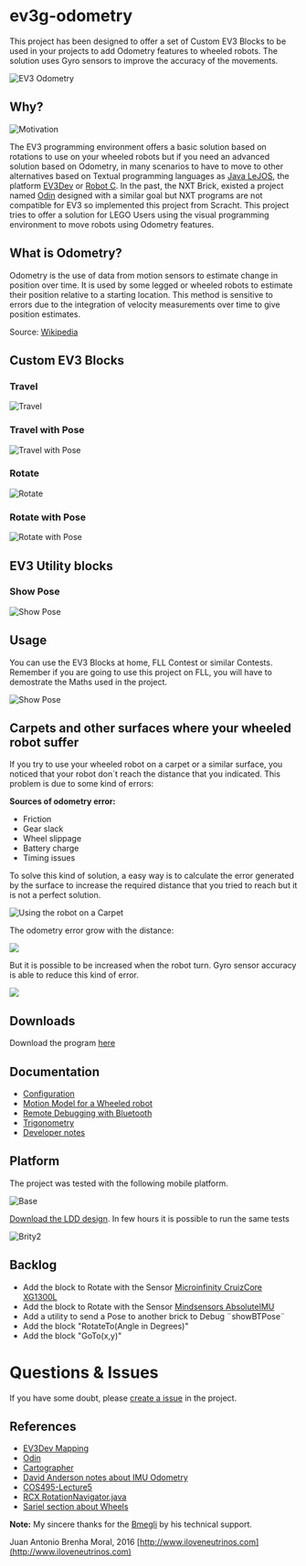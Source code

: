 # ev3g-odometry

This project has been designed to offer a set of Custom EV3 Blocks to be used in your projects to add Odometry features to wheeled robots. The solution uses Gyro sensors to improve the accuracy of the movements.

![EV3 Odometry](./docs/images/EV3_Odometry.png)

## Why?

![Motivation](./docs/images/motivation.png)

The EV3 programming environment offers a basic solution based on rotations to use on your wheeled robots but if you need an advanced solution based on Odometry, in many scenarios to have to move to other alternatives based on Textual programming languages as [Java LeJOS](http://www.lejos.org/), the platform [EV3Dev](http://www.ev3dev.org/) or [Robot C](http://www.robotc.net/). In the past, the NXT Brick, existed a project named [Odin](http://www.philohome.com/odin/odin.htm) designed with a similar goal but NXT programs are not compatible for EV3 so implemented this project from Scracht. This project tries to offer a solution for LEGO Users using the visual programming environment to move robots using Odometry features.

## What is Odometry?

Odometry is the use of data from motion sensors to estimate change in position over time. It is used by some legged or wheeled robots to estimate their position relative to a starting location. This method is sensitive to errors due to the integration of velocity measurements over time to give position estimates.

Source: [Wikipedia](https://en.wikipedia.org/wiki/Odometry)

## Custom EV3 Blocks

### Travel

![Travel](./docs/images/travelBlock.png)

### Travel with Pose

![Travel with Pose](./docs/images/travelWithPoseBlock.png)

### Rotate

![Rotate](./docs/images/rotateBlock.png)

### Rotate with Pose

![Rotate with Pose](./docs/images/rotateWithPoseBlock.png)

## EV3 Utility blocks

### Show Pose

![Show Pose](./docs/images/showPoseBlock.png)

## Usage

You can use the EV3 Blocks at home, FLL Contest or similar Contests. Remember if you are going to use this project on FLL, you will have to demostrate the Maths used in the project.

![Show Pose](./docs/images/FLL_2016.jpg)

## Carpets and other surfaces where your wheeled robot suffer

If you try to use your wheeled robot on a carpet or a similar surface, you noticed that your robot don´t reach the distance that you indicated. This problem is due to some kind of errors:

**Sources of odometry error:**

* Friction
* Gear slack 
* Wheel slippage 
* Battery charge 
* Timing issues

To solve this kind of solution, a easy way is to calculate the error generated by the surface to increase the required distance that you tried to reach but it is not a perfect solution.

![Using the robot on a Carpet](./docs/images/exampleMovementOnCarpet.png)

The odometry error grow with the distance:

![](./docs/images/odometryError1.png)

But it is possible to be increased when the robot turn. Gyro sensor accuracy is able to reduce this kind of error.

![](./docs/images/odometryError2.png)

## Downloads

Download the program [here](./examples/odometry.ev3)

## Documentation

* [Configuration](./docs/EV3_OdometryBlocksConfiguration.md)
* [Motion Model for a Wheeled robot](./docs/EV3_WheeledMotionModelm.md)
* [Remote Debugging with Bluetooth](./docs/EV3_Bluetooth.md)
* [Trigonometry](./docs/EV3_Trigonometry.md)
* [Developer notes](./docs/developerNotes.md)

## Platform

The project was tested with the following mobile platform.

![Base](./LDD/Base1/Base1_6.png)

[Download the LDD design](./LDD/Base1/Base1_6.lxf). In few hours it is possible to run the same tests

![Brity2](./docs/images/ThePlatformInAction.png)

## Backlog

* Add the block to Rotate with the Sensor [Microinfinity CruizCore XG1300L](http://www.minfinity.com/eng/page.php?Main=1&sub=1&tab=5) 
* Add the block to Rotate with the Sensor [Mindsensors AbsoluteIMU](http://www.mindsensors.com/ev3-and-nxt/15-gyro-multisensitivity-accelerometer-and-compass-for-nxt-or-ev3)
* Add a utility to send a Pose to another brick to Debug ¨showBTPose¨
* Add the block "RotateTo(Angle in Degrees)"
* Add the block "GoTo(x,y)"

# Questions & Issues

If you have some doubt, please [create a issue](https://github.com/ilovenetruinos/ev3g-odometry/issues) in the project. 

## References

* [EV3Dev Mapping](http://www.ev3dev.org/projects/2016/08/07/Mapping/)
* [Odin](http://www.philohome.com/odin/odin.htm)
* [Cartographer](https://github.com/googlecartographer/cartographer)
* [David Anderson notes about IMU Odometry](http://seattlerobotics.org/encoder/200610/Article3/IMU%20Odometry,%20by%20David%20Anderson.htm)
* [COS495-Lecture5](https://www.cs.princeton.edu/courses/archive/fall11/cos495/COS495-Lecture5-Odometry.pdf)
* [RCX RotationNavigator.java](https://sourceforge.net/p/lejos/rcx/code/HEAD/tree/trunk/lejos/src/java/classes/josx/robotics/RotationNavigator.java)
* [Sariel section about Wheels](http://wheels.sariel.pl/)

**Note:** My sincere thanks for the [Bmegli](https://github.com/bmegli/ev3dev-mapping) by his technical support.

Juan Antonio Brenha Moral, 2016
[http://www.iloveneutrinos.com](http://www.iloveneutrinos.com)





